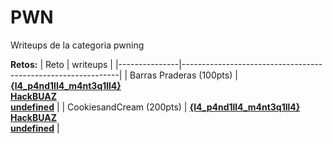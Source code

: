 # PWN 

Writeups de la categoria pwning

**Retos:**
| Reto          | writeups                                                         |
|---------------|--------------------------------------------------------------|
| Barras Praderas (100pts)     | [**{l4_p4nd1ll4_m4nt3q1ll4}**](./100/writeups/BarrasPraderas.pdf)<br>[**HackBUAZ**](../one-file-writeups/Writeups-HackBUAZ-hackdef2020.pdf)<br>[**undefined**](https://github.com/developer-jesus-github/hackdef-quals-2020/tree/master/Pwning/barras) |
| CookiesandCream (200pts)     | [**{l4_p4nd1ll4_m4nt3q1ll4}**](./200/writeups/Cookiesandcream.pdf)<br>[**HackBUAZ**](../one-file-writeups/Writeups-HackBUAZ-hackdef2020.pdf)<br>[**undefined**](https://github.com/developer-jesus-github/hackdef-quals-2020/tree/master/Pwning/cookies) |
